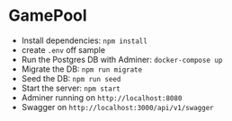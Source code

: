 # GamePool

* Install dependencies: `npm install`
* create `.env` off sample
* Run the Postgres DB with Adminer: `docker-compose up`
* Migrate the DB: `npm run migrate`
* Seed the DB: `npm run seed`
* Start the server: `npm start`
* Adminer running on `http://localhost:8080`
* Swagger on `http://localhost:3000/api/v1/swagger`